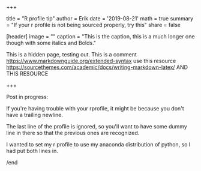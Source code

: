 +++ 

title = "R profile tip"
author = Erik
date = '2019-08-21' 
math = true 
summary  = "If your r profile is not being sourced properly, try this" share = false

[header] image = "" caption = "This is the caption, this is a much longer one though with some italics and Bolds."

This is a hidden page, testing out. This is a comment https://www.markdownguide.org/extended-syntax use this resource https://sourcethemes.com/academic/docs/writing-markdown-latex/ AND THIS RESOURCE

+++ 

Post in progress:

If you're having trouble with your rprofile, it might be because you don't have a trailing newline.

The last line of the profile is ignored, so you'll want to have some dummy line in there so that the previous ones are recognized.

I wanted to set my r profile to use my anaconda distribution of python, so I had put both lines in.

/end
